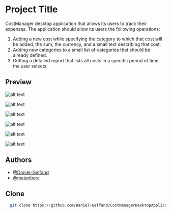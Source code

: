 
# Project Title

CostManager desktop application that allows its users to track their expenses. The application should allow its users the following operations:

1. Adding a new cost while specifying the category to which that cost will be added, the sum, the currency, and a small text describing that cost.
2. Adding new categories to a small list of categories that should be already defined.
3. Getting a detailed report that lists all costs in a specific period of time the user selects.



## Preview

![alt text](https://www.linkpicture.com/q/register.jpg)

![alt text](https://www.linkpicture.com/q/login_3.jpg)

![alt text](https://www.linkpicture.com/q/mainmenu_1.jpg)

![alt text](https://www.linkpicture.com/q/addnewcost.jpg)

![alt text](https://www.linkpicture.com/q/AddNewCategory.jpg)

![alt text](https://www.linkpicture.com/q/Reports.jpg)



## Authors

- [@Daniel-Gelfand](https://github.com/Daniel-Gelfand)
- [@matanbare](https://github.com/matanbare)

## Clone 

```bash
  git clone https://github.com/Daniel-Gelfand/CostManagerDesktopApplication.git
```

